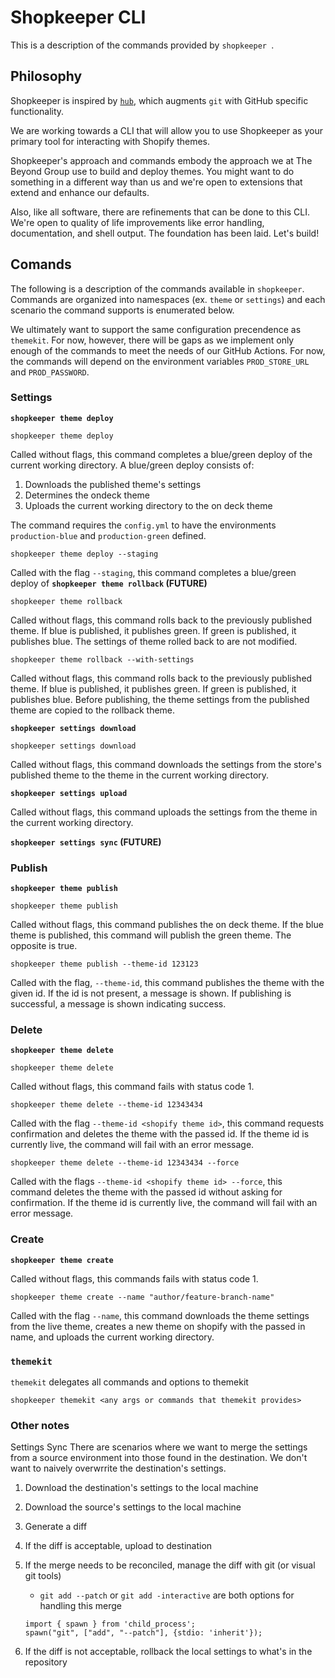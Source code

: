# Shopkeeper CLI

This is a description of the commands provided by `shopkeeper `. 

## Philosophy

Shopkeeper is inspired by [`hub`](https://github.com/github/hub), which augments
`git` with GitHub specific functionality.

We are working towards a CLI that will allow you to use Shopkeeper as your 
primary tool for interacting with Shopify themes.

Shopkeeper's approach and commands embody the approach we at The Beyond Group
use to build and deploy themes. You might want to do something in a different way
than us and we're open to extensions that extend and enhance our defaults.

Also, like all software, there are refinements that can be done to this CLI.
We're open to quality of life improvements like error handling, documentation,
and shell output. The foundation has been laid. Let's build!

## Comands

The following is a description of the commands available in `shopkeeper`.
Commands are organized into namespaces (ex. `theme` or `settings`) and each scenario the command supports is enumerated below.

We ultimately want to support the same configuration precendence as `themekit`. For now, however, there will be gaps as we implement only enough of the commands to 
meet the needs of our GitHub Actions. For now, the commands will depend on the 
environment variables `PROD_STORE_URL` and `PROD_PASSWORD`.


### Settings
**`shopkeeper theme deploy`**

```
shopkeeper theme deploy
```
Called without flags, this command completes a blue/green deploy of the current
working directory. A blue/green deploy consists of:

1. Downloads the published theme's settings
2. Determines the ondeck theme
3. Uploads the current working directory to the on deck theme

The command requires the `config.yml` to have the environments `production-blue` and
`production-green` defined.

```
shopkeeper theme deploy --staging
```
Called with the flag `--staging`, this command completes a blue/green deploy of 
**`shopkeeper theme rollback` (FUTURE)**

```
shopkeeper theme rollback
```
Called without flags, this command rolls back to the previously published theme.
If blue is published, it publishes green. If green is published, it publishes
blue. The settings of theme rolled back to are not modified.

```
shopkeeper theme rollback --with-settings
```
Called without flags, this command rolls back to the previously published theme.
If blue is published, it publishes green. If green is published, it publishes
blue. Before publishing, the theme settings from the published theme are copied
to the rollback theme.

**`shopkeeper settings download`**

```
shopkeeper settings download
```
Called without flags, this command downloads the settings from the store's published
theme to the theme in the current working directory.

**`shopkeeper settings upload`**

Called without flags, this command uploads the settings from the theme in the current working directory.

**`shopkeeper settings sync` (FUTURE)**

### Publish
**`shopkeeper theme publish`**

```
shopkeeper theme publish
```
Called without flags, this command publishes the on deck theme. If the blue theme is published, this command will publish the green theme. The opposite is true.

```
shopkeeper theme publish --theme-id 123123
```
Called with the flag, `--theme-id`, this command publishes the theme with the given id. If the id is not present, a message is shown. If publishing is successful, a message is shown indicating success.

### Delete
**`shopkeeper theme delete`**

```
shopkeeper theme delete
```
Called without flags, this command fails with status code 1.

```
shopkeeper theme delete --theme-id 12343434
```
Called with the flag `--theme-id <shopify theme id>`, this command requests
confirmation and deletes the theme with the passed id. If the theme id is
currently live, the command will fail with an error message.

```
shopkeeper theme delete --theme-id 12343434 --force
```
Called with the flags `--theme-id <shopify theme id> --force`, this command
deletes the theme with the passed id without asking for confirmation. If the
theme id is currently live, the command will fail with an error message.

### Create
**`shopkeeper theme create`**

Called without flags, this commands fails with status code 1.

```
shopkeeper theme create --name "author/feature-branch-name"
```
Called with the flag `--name`, this command downloads the theme settings from the
live theme, creates a new theme on shopify with the passed in name, and uploads the current working directory.

### `themekit`

`themekit` delegates all commands and options to themekit

`shopkeeper themekit <any args or commands that themekit provides>`

### Other notes
Settings Sync
There are scenarios where we want to merge the settings from a source environment into those found in the destination. We don't want to naively overwrrite the destination's settings.

1. Download the destination's settings to the local machine
2. Download the source's settings to the local machine
3. Generate a diff
4. If the diff is acceptable, upload to destination
5. If the merge needs to be reconciled, manage the diff with git (or visual git tools)
    * `git add --patch` or `git add -interactive` are both options for handling this merge
    ```
    import { spawn } from 'child_process';
    spawn("git", ["add", "--patch"], {stdio: 'inherit'});
    ```

5. If the diff is not acceptable, rollback the local settings to what's in the repository
